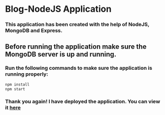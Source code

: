 # Blog-NodeJS Application

### This application has been created with the help of NodeJS, MongoDB and Express.

## Before running the application make sure the MongoDB server is up and running.

### Run the following commands to make sure the application is running properly:
```javascript
npm install
npm start
```

### Thank you again! I have deployed the application. You can view it [here](https://researcher-list-371.herokuapp.com/)